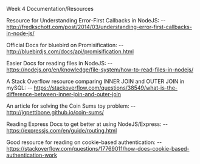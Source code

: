 Week 4 Documentation/Resources

Resource for Understanding Error-First Callbacks in NodeJS:
-- http://fredkschott.com/post/2014/03/understanding-error-first-callbacks-in-node-js/

Official Docs for bluebird on Promisification:
-- http://bluebirdjs.com/docs/api/promisification.html

Easier Docs for reading files in NodeJS:
-- https://nodejs.org/en/knowledge/file-system/how-to-read-files-in-nodejs/

A Stack Overflow resource comparing INNER JOIN and OUTER JOIN in mySQL:
-- https://stackoverflow.com/questions/38549/what-is-the-difference-between-inner-join-and-outer-join

An article for solving the Coin Sums toy problem:
-- http://jgpettibone.github.io/coin-sums/

Reading Express Docs to get better at using NodeJS/Express:
-- https://expressjs.com/en/guide/routing.html

Good resource for reading on cookie-based authentication:
-- https://stackoverflow.com/questions/17769011/how-does-cookie-based-authentication-work
